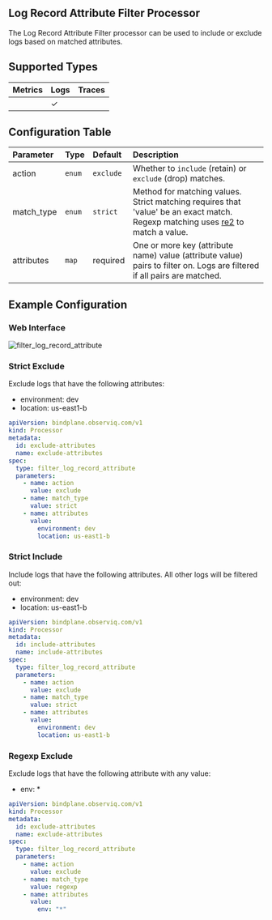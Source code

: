 ## Log Record Attribute Filter Processor

The Log Record Attribute Filter processor can be used to include or exclude logs based on matched attributes.

## Supported Types

| Metrics | Logs | Traces |
| :--- | :--- | :--- |
|  | ✓ |  |

## Configuration Table

| Parameter  | Type    | Default   | Description |
| :---       | :---    | :---      | :--- |
| action     | `enum`  | `exclude` | Whether to `include` (retain) or `exclude` (drop) matches. |
| match_type | `enum`  | `strict`  | Method for matching values. Strict matching requires that 'value' be an exact match. Regexp matching uses [re2](https://github.com/google/re2/wiki/Syntax) to match a value. |
| attributes | `map`   | required  | One or more key (attribute name) value (attribute value) pairs to filter on. Logs are filtered if all pairs are matched. |

## Example Configuration

### Web Interface

![filter_log_record_attribute](https://storage.googleapis.com/bindplane-op-doc-images/resources/processor-types/filter_log_record_attribute.png)

### Strict Exclude

Exclude logs that have the following attributes:
- environment: dev
- location: us-east1-b

```yaml
apiVersion: bindplane.observiq.com/v1
kind: Processor
metadata:
  id: exclude-attributes
  name: exclude-attributes
spec:
  type: filter_log_record_attribute
  parameters:
    - name: action
      value: exclude
    - name: match_type
      value: strict
    - name: attributes
      value:
        environment: dev
        location: us-east1-b
```

### Strict Include

Include logs that have the following attributes. All other logs will be filtered out:
- environment: dev
- location: us-east1-b

```yaml
apiVersion: bindplane.observiq.com/v1
kind: Processor
metadata:
  id: include-attributes
  name: include-attributes
spec:
  type: filter_log_record_attribute
  parameters:
    - name: action
      value: exclude
    - name: match_type
      value: strict
    - name: attributes
      value:
        environment: dev
        location: us-east1-b
```

### Regexp Exclude

Exclude logs that have the following attribute with any value:
- env: *

```yaml
apiVersion: bindplane.observiq.com/v1
kind: Processor
metadata:
  id: exclude-attributes
  name: exclude-attributes
spec:
  type: filter_log_record_attribute
  parameters:
    - name: action
      value: exclude
    - name: match_type
      value: regexp
    - name: attributes
      value:
        env: "*"
```
